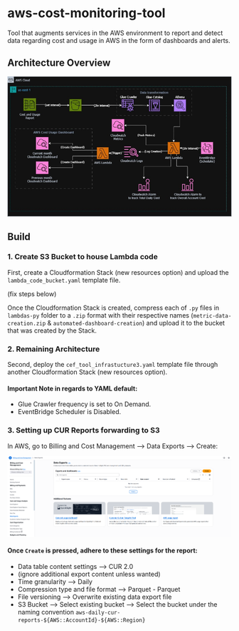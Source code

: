 # aws-cost-monitoring-tool
Tool that augments services in the AWS environment to report and detect data regarding cost and usage in AWS in the form of dashboards and alerts.

## Architecture Overview
![Image of Solution Architecture](./imgs/architecture.jpeg)

## Build
### 1. Create S3 Bucket to house Lambda code
First, create a Cloudformation Stack (new resources option) and upload the `lambda_code_bucket.yaml` template file. 

(fix steps below)

Once the Cloudformation Stack is created, compress each of `.py` files in `lambdas-py` folder to a `.zip` format with their respective names (`metric-data-creation.zip` & `automated-dashboard-creation`) and upload it to the bucket that was created by the Stack.

### 2. Remaining Architecture
Second, deploy the `cef_tool_infrastucture3.yaml` template file through another Cloudformation Stack (new resources option).
#### Important Note in regards to YAML default:
- Glue Crawler frequency is set to On Demand.
- EventBridge Scheduler is Disabled.

### 3. Setting up CUR Reports forwarding to S3
In AWS, go to Billing and Cost Management --> Data Exports --> Create:

![Image of Data Exports Screen](./imgs/data_exports.png)

#### Once `Create` is pressed, adhere to these settings for the report:
- Data table content settings --> CUR 2.0
- (ignore additional export content unless wanted)
- Time granularity --> Daily
- Compression type and file format --> Parquet - Parquet
- File versioning --> Overwrite existing data export file
- S3 Bucket --> Select existing bucket --> Select the bucket under the naming convention `aws-daily-cur-reports-${AWS::AccountId}-${AWS::Region}`

